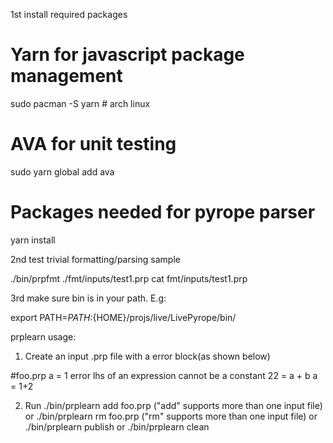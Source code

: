 
1st install required packages

   # Yarn for javascript package management
   sudo pacman -S yarn   # arch linux

   # AVA for unit testing
   sudo yarn global add ava

   # Packages needed for pyrope parser
   yarn install

2nd test trivial formatting/parsing sample

   ./bin/prpfmt ./fmt/inputs/test1.prp
   cat fmt/inputs/test1.prp

3rd make sure bin is in your path. E.g:

   export PATH=${PATH}:${HOME}/projs/live/LivePyrope/bin/



prplearn usage:

1) Create an input .prp file with a error block(as shown below)

#foo.prp
a = 1
error lhs of an expression cannot be a constant
  22 = a + b
a = 1+2

2) Run ./bin/prplearn add foo.prp  ("add" supports more than one input file)
              or
       ./bin/prplearn rm foo.prp  ("rm" supports more than one input file)
              or
       ./bin/prplearn publish
              or
       ./bin/prplearn clean

